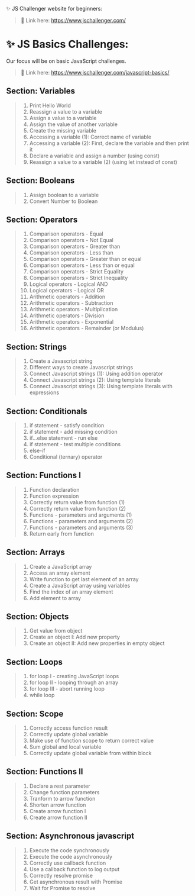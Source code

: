 ✨ JS Challenger website for beginners:

> 🔗 Link here: https://www.jschallenger.com/

# ✨ JS Basics Challenges:

Our focus will be on basic JavaScript challenges.

> 🔗 Link here: https://www.jschallenger.com/javascript-basics/

## Section: Variables

> 1. Print Hello World
> 2. Reassign a value to a variable
> 3. Assign a value to a variable
> 4. Assign the value of another variable
> 5. Create the missing variable
> 6. Accessing a variable (1): Correct name of variable
> 7. Accessing a variable (2): First, declare the variable and then print it
> 8. Declare a variable and assign a number (using const)
> 9. Reassign a value to a variable (2) (using let instead of const)

## Section: Booleans

> 1. Assign boolean to a variable
> 2. Convert Number to Boolean

## Section: Operators

> 1. Comparison operators - Equal
> 2. Comparison operators - Not Equal
> 3. Comparison operators - Greater than
> 4. Comparison operators - Less than
> 5. Comparison operators - Greater than or equal
> 6. Comparison operators - Less than or equal
> 7. Comparison operators - Strict Equality
> 8. Comparison operators - Strict Inequality
> 9. Logical operators - Logical AND
> 10. Logical operators - Logical OR
> 11. Arithmetic operators - Addition
> 12. Arithmetic operators - Subtraction
> 13. Arithmetic operators - Multiplication
> 14. Arithmetic operators - Division
> 15. Arithmetic operators - Exponential
> 16. Arithmetic operators - Remainder (or Modulus)

## Section: Strings

> 1. Create a Javascript string
> 2. Different ways to create Javascript strings
> 3. Connect Javascript strings (1): Using addition operator
> 4. Connect Javascript strings (2): Using template literals
> 5. Connect Javascript strings (3): Using template literals with expressions

## Section: Conditionals

> 1. if statement - satisfy condition
> 2. if statement - add missing condition
> 3. if...else statement - run else
> 4. if statement - test multiple conditions
> 5. else-if
> 6. Conditional (ternary) operator

## Section: Functions I

> 1. Function declaration
> 2. Function expression
> 3. Correctly return value from function (1)
> 4. Correctly return value from function (2)
> 5. Functions - parameters and arguments (1)
> 6. Functions - parameters and arguments (2)
> 7. Functions - parameters and arguments (3)
> 8. Return early from function

## Section: Arrays

> 1. Create a JavaScript array
> 2. Access an array element
> 3. Write function to get last element of an array
> 4. Create a JavaScript array using variables
> 5. Find the index of an array element
> 6. Add element to array

## Section: Objects

> 1. Get value from object
> 2. Create an object I: Add new property
> 3. Create an object II: Add new properties in empty object

## Section: Loops

> 1. for loop I - creating JavaScript loops
> 2. for loop II - looping through an array
> 3. for loop III - abort running loop
> 4. while loop

## Section: Scope

> 1. Correctly access function result
> 2. Correctly update global variable
> 3. Make use of function scope to return correct value
> 4. Sum global and local variable
> 5. Correctly update global variable from within block

## Section: Functions II

> 1. Declare a rest parameter
> 2. Change function parameters
> 3. Tranform to arrow function
> 4. Shorten arrow function
> 5. Create arrow function I
> 6. Create arrow function II

## Section: Asynchronous javascript

> 1. Execute the code synchronously
> 2. Execute the code asynchronously
> 3. Correctly use callback function
> 4. Use a callback function to log output
> 5. Correctly resolve promise
> 6. Get asynchronous result with Promise
> 7. Wait for Promise to resolve